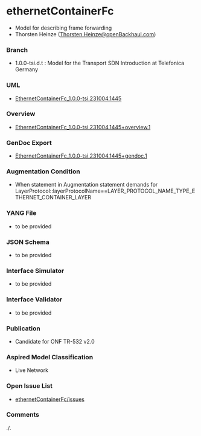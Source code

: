 # ethernetContainerFc
- Model for describing frame forwarding
- Thorsten Heinze (Thorsten.Heinze@openBackhaul.com)

### Branch
- 1.0.0-tsi.d.t : Model for the Transport SDN Introduction at Telefonica Germany

### UML
- [EthernetContainerFc_1.0.0-tsi.231004.1445](./EthernetContainerFc_1.0.0-tsi.231004.1445.zip)

### Overview 
- [EthernetContainerFc_1.0.0-tsi.231004.1445+overview.1](./EthernetContainerFc_1.0.0-tsi.231004.1445+overview.1.png)

### GenDoc Export
- [EthernetContainerFc_1.0.0-tsi.231004.1445+gendoc.1](./EthernetContainerFc_1.0.0-tsi.231004.1445+gendoc.1.docx)

### Augmentation Condition 
- When statement in Augmentation statement demands for LayerProtocol::layerProtocolName==LAYER_PROTOCOL_NAME_TYPE_ETHERNET_CONTAINER_LAYER

### YANG File
- to be provided

### JSON Schema
- to be provided

### Interface Simulator
- to be provided

### Interface Validator
- to be provided

### Publication
- Candidate for ONF TR-532 v2.0 

### Aspired Model Classification
- Live Network

### Open Issue List
- [ethernetContainerFc/issues](../../issues)

### Comments
./.
